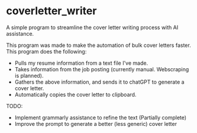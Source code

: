 # coverletter_writer
A simple program to streamline the cover letter writing process with AI assistance.

This program was made to make the automation of bulk cover letters faster.
This program does the following:
- Pulls my resume information from a text file I've made.
- Takes information from the job posting (currently manual. Webscraping is planned).
- Gathers the above information, and sends it to chatGPT to generate a cover letter.
- Automatically copies the cover letter to clipboard.

TODO:
- Implement grammarly assistance to refine the text (Partially complete)
- Improve the prompt to generate a better (less generic) cover letter
